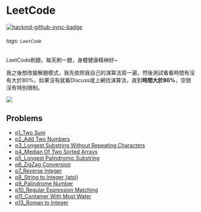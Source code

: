 # LeetCode

[![hackmd-github-sync-badge](https://hackmd.io/9fuzTIuSQk-pVIN_TM2qAA/badge)](https://hackmd.io/9fuzTIuSQk-pVIN_TM2qAA)

###### tags: `LeetCode`

LeetCode刷題，每天刷一題，身體健康精神好~

我之後想改變解題模式，我先依照我自己的演算法寫一遍，然後測試看看時間有沒有大於80%，如果沒有就看Discuss或上網找演算法，直到**時間大於80%**，空間沒有特別限制。

![](https://i.imgur.com/WF4PW9v.png)

## Problems
* [p1_Two Sum](https://github.com/AndyChiangSH/LeetCode/tree/master/src/p1_TwoSum)
* [p2_Add Two Numbers](https://github.com/AndyChiangSH/LeetCode/tree/master/src/p2_AddTwoNumbers)
* [p3_Longest Substring Without Repeating Characters](https://github.com/AndyChiangSH/LeetCode/tree/master/src/p3_LongestSubstringWithoutRepeatingCharacters)
* [p4_Median Of Two Sorted Arrays](https://github.com/AndyChiangSH/LeetCode/tree/master/src/p4_MedianOfTwoSortedArrays)
* [p5_Longest Palindromic Substring](https://github.com/AndyChiangSH/LeetCode/tree/master/src/p5_LongestPalindromicSubstring)
* [p6_ZigZag Conversion](https://github.com/AndyChiangSH/LeetCode/tree/master/src/p6_ZigZagConversion)
* [p7_Reverse Integer](https://github.com/AndyChiangSH/LeetCode/tree/master/src/p7_ReverseInteger)
* [p8_String to Integer (atoi)](https://github.com/AndyChiangSH/LeetCode/tree/master/src/p8_StringToInteger)
* [p9_Palindrome Number](https://github.com/AndyChiangSH/LeetCode/tree/master/src/p9_PalindromeNumber)
* [p10_Regular Expression Matching](https://github.com/AndyChiangSH/LeetCode/tree/master/src/p010_RegularExpressionMatching)
* [p11_Container With Most Water](https://github.com/AndyChiangSH/LeetCode/tree/master/src/p011_ContainerWithMostWater)
* [p13_Roman to Integer](https://github.com/AndyChiangSH/LeetCode/tree/master/src/p13_RomanToInteger)
